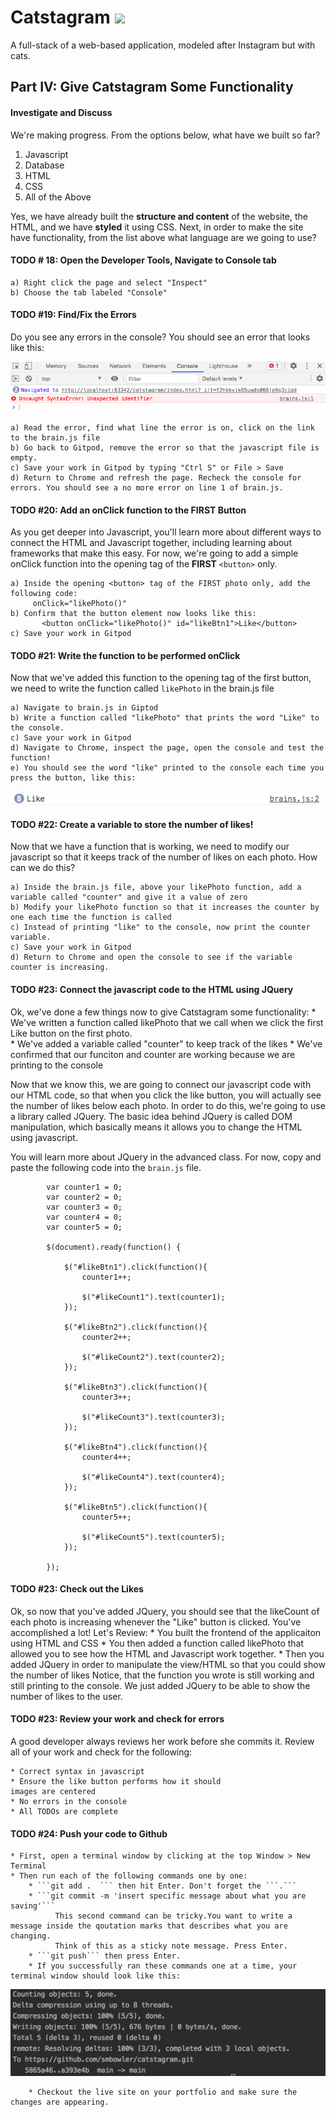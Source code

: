 # Catstagram  <img src="../favicon.ico" style="max-height: 30px">
A full-stack of a web-based application, modeled after Instagram but with cats. 

## Part IV: Give Catstagram Some Functionality

#### Investigate and Discuss
We're making progress. From the options below, what have we built so far? 

1. Javascript
2. Database
3. HTML
4. CSS
5. All of the Above

Yes, we have already built the **structure and content** of the website, the HTML, and we have **styled** it using CSS. 
Next, in order to make the site have functionality, from the list above what language are we going to use? 


#### TODO # 18: Open the Developer Tools, Navigate to Console tab
    a) Right click the page and select "Inspect"
    b) Choose the tab labeled "Console"


#### TODO #19: Find/Fix the Errors
Do you see any errors in the console? You should see an error that looks like this:

 <img src="../img/console_error.png" style="max-height: 450px">


    a) Read the error, find what line the error is on, click on the link to the brain.js file
    b) Go back to Gitpod, remove the error so that the javascript file is empty.
    c) Save your work in Gitpod by typing "Ctrl S" or File > Save
    d) Return to Chrome and refresh the page. Recheck the console for errors. You should see a no more error on line 1 of brain.js.
    
    
#### TODO #20: Add an onClick function to the FIRST Button
As you get deeper into Javascript, you'll learn more about different ways to 
connect the HTML and Javascript together, including learning about frameworks that make this 
easy. For now, we're going to add a simple onClick function into the opening tag of the **FIRST** ```<button>``` only.

    a) Inside the opening <button> tag of the FIRST photo only, add the following code:
         onClick="likePhoto()"
    b) Confirm that the button element now looks like this:
           <button onClick="likePhoto()" id="likeBtn1">Like</button>
    c) Save your work in Gitpod
    

#### TODO #21: Write the function to be performed onClick
Now that we've added this function to the opening tag of the first button, we need to 
write the function called  ```likePhoto``` in the brain.js file

    a) Navigate to brain.js in Giptod
    b) Write a function called "likePhoto" that prints the word "Like" to the console.
    c) Save your work in Gitpod
    d) Navigate to Chrome, inspect the page, open the console and test the function!
    e) You should see the word "like" printed to the console each time you press the button, like this:
  
   <img src="../img/console_like.png" style="max-height: 450px">

    

#### TODO #22: Create a variable to store the number of likes!
Now that we have a function that is working, we need to modify our javascript so that 
it keeps track of the number of likes on each photo. How can we do this?

    a) Inside the brain.js file, above your likePhoto function, add a variable called "counter" and give it a value of zero 
    b) Modify your likePhoto function so that it increases the counter by one each time the function is called
    c) Instead of printing "like" to the console, now print the counter variable. 
    c) Save your work in Gitpod
    d) Return to Chrome and open the console to see if the variable counter is increasing.
    

#### TODO #23: Connect the javascript code to the HTML using JQuery
Ok, we've done a few things now to give Catstagram some functionality:
    * We've written a function called likePhoto that we call when we click the first Like button on the first photo.  
    * We've added a variable called "counter" to keep track of the likes
    * We've confirmed that our funciton and counter are working because we are printing to the console
    
Now that we know this, we are going to connect our javascript code with our HTML code, so that
when you click the like button, you will actually see the number of likes below each photo. In order to do this,
we're going to use a library called JQuery. The basic idea behind JQuery is called DOM manipulation, which basically means
it allows you to change the HTML using javascript. 

You will learn more about JQuery in the advanced class. For now, copy and paste the following code 
into the ````brain.js```` file. 

            var counter1 = 0;
            var counter2 = 0;
            var counter3 = 0;
            var counter4 = 0;
            var counter5 = 0;
            
            $(document).ready(function() {
            
                $("#likeBtn1").click(function(){
                    counter1++;
            
                    $("#likeCount1").text(counter1);
                });
            
                $("#likeBtn2").click(function(){
                    counter2++;
            
                    $("#likeCount2").text(counter2);
                });
            
                $("#likeBtn3").click(function(){
                    counter3++;
            
                    $("#likeCount3").text(counter3);
                });
            
                $("#likeBtn4").click(function(){
                    counter4++;
            
                    $("#likeCount4").text(counter4);
                });
            
                $("#likeBtn5").click(function(){
                    counter5++;
            
                    $("#likeCount5").text(counter5);
                });
            
            });
            
#### TODO #23: Check out the Likes
Ok, so now that you've added JQuery, you should see that the likeCount of each photo is increasing
whenever the "Like" button is clicked. You've accomplished a lot! Let's Review:
    * You built the frontend of the applicaiton using HTML and CSS
    * You then added a function called likePhoto that allowed you to see how the HTML and Javascript work together.
    * Then you added JQuery in order to manipulate the view/HTML so that you could show the number of likes
Notice, that the function you wrote is still working and still printing to the console. We just added JQuery
to be able to show the number of likes to the user.    
   
#### TODO #23: Review your work and check for errors
A good developer always reviews her work before she commits it. Review all of your work and check for the following:

    * Correct syntax in javascript
    * Ensure the like button performs how it should
    images are centered
    * No errors in the console
    * All TODOs are complete
    
    
#### TODO #24: Push your code to Github
    * First, open a terminal window by clicking at the top Window > New Terminal
    * Then run each of the following commands one by one:
        * ```git add .  ``` then hit Enter. Don't forget the ```.```
        * ```git commit -m 'insert specific message about what you are saving'``` 
              This second command can be tricky.You want to write a message inside the qoutation marks that describes what you are changing. 
              Think of this as a sticky note message. Press Enter. 
        * ```git push``` then press Enter. 
        * If you successfully ran these commands one at a time, your terminal window should look like this:
           
 <img src="../img/successful_push.png" style="max-height: 450px">
        
        * Checkout the live site on your portfolio and make sure the changes are appearing.




